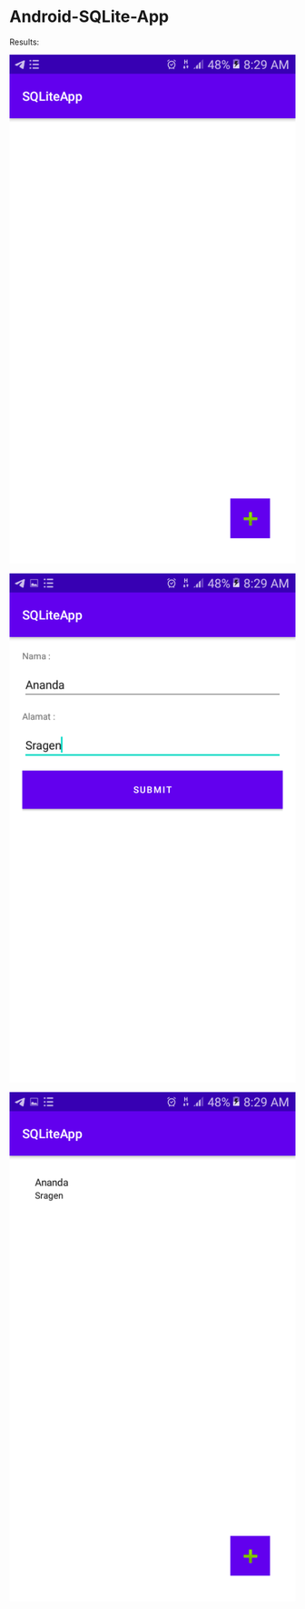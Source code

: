 # Android-SQLite-App



Results:

![Screenshot](img/1.png)

![Screenshot](img/2.png)

![Screenshot](img/3.png)
